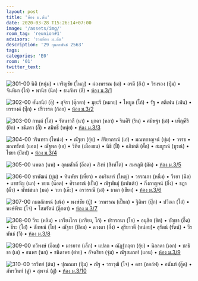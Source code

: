 ```yaml
---
layout: post
title: 'ห้อง ม.ต้น'
date: 2020-03-28 T15:26:14+07:00
image: '/assets/img/'
room_tag: 'reunion#1'
advisors: 'รวมห้อง ม.ต้น'
description: '29 กุมภาพันธ์ 2563'
tags:
categories: 'E0'
room: '01'
twitter_text:
---
```

![301-00](https://res.cloudinary.com/dbruw74ms/image/upload/r_8,c_fit,w_760/v1585476491/2020-02-29-301_a1xe6g.png)
นิติ (หนุ่ม) • เจริญชัย (ใหญ่) • ผ่องพรรณ (เอ) • อรดี (ฮ้ง) • วิรงรอง (ปุ๋ม) • จันทิมา (ไก่) • พานิช (นิด) • ธนภัทร (ลี) • <a href="{{ 'a-301' | relative_url }}">ห้อง ม.3/1</a>

![302-00](https://res.cloudinary.com/dbruw74ms/image/upload/r_8,c_fit,w_760/v1585476480/2020-02-29-302_sowrtq.png)
ศันสนีย์ (อุ๊) • สุจิรา (ตุ๊กตา) • มุยะรี (หมวย) • ไพบูล (โก้) • รัฐ • สตีเฟน (เฟ่น) • ยรรยงค์ (ปุ๊ก) • ปริวรรต (ก้อย) • <a href="{{ '302' | relative_url }}">ห้อง ม.3/2</a>

![303-00](https://res.cloudinary.com/dbruw74ms/image/upload/r_8,c_fit,w_760/v1585476469/2020-02-29-303_cwpqlj.png)
กานต์ (โอ๋) • รัตนาวลี (นา) • มุกดา (หลา) • รินศิริ (ริน) • ศมิษฐา (เอ๋) • เพ็ญศิริ (ยิก) • ชนิตรา (กี้) • สมิทธิ์ (หนุ่ย) • <a href="{{ 'b-303' | relative_url }}">ห้อง ม.3/3</a>

![304-00](https://res.cloudinary.com/dbruw74ms/image/upload/r_8,c_fit,w_760/v1585476459/2020-02-29-304_l6illj.png)
วรินทรา (โหน่ง) •  • ณัฐยา (ยุ้ย) • สิริยาภรณ์ (เอ๋) • มณฑกาญจน์ (บุ๋ม) • วรรธ • มณฑรัตน์ (แอน) • ณัฐพล (เอ) • วิทิต (เมืองธน) • นิธิ (ปิ๊) • อภิชาติ (ตั๊ก) • สมบูรณ์ (บูรณ์) • ไชยา (ป๊อป) • <a href="{{ 'a-304' | relative_url }}">ห้อง ม.3/4</a>

![305-00](https://res.cloudinary.com/dbruw74ms/image/upload/r_8,c_fill,g_faces,h_507,w_760/v1585372320/2020-02-29-305_zic8fq.png)
นพดล (นพ) • อุดมศักดิ์ (อ๊อด) • สิงห์ (สิงห์โต) • สมรภูมิ (มัด) • <a href="{{ '305' | relative_url }}">ห้อง ม.3/5</a>

![306-00](https://res.cloudinary.com/dbruw74ms/image/upload/r_8,c_fit,w_760/v1586103926/2020-02-29-306_hozwce.png)
ชวพัฒน์ (บุ๋ม) • ทินพัชร (เหี่ยว) • อมรินทร์ (ใหญ่) • วรรณภา (หนึ่ง) • วีรยา (นีล) • แขขวัญ (นก) • ชยน (น๊อต) • ศิราภรณ์ (เปิ้ล) • ณัฐพันธุ์ (แฟนต้า) • กิ่งกาญจน์ (กิ่ง) • ชฎา (ดิ๋ว) • พัทธ์ชนก (มด) • วยา (เอ๊ะ) • อรวรรณี (เอ๋) • ธาดา (เชียง) • <a href="{{ 'a-306' | relative_url }}">ห้อง ม.3/6</a>

![307-00](https://res.cloudinary.com/dbruw74ms/image/upload/r_8,c_fit,w_760/v1585476440/2020-02-29-307_tnadtz.png)
กมลลักษณ์ (เพ้ง) • พงษ์ชัย (ปู่) • วรพรรณ (เปี๊ยก) • ฐิติพร (ปุ๊ก) • ปวีณา (โอ๋) • พงษ์พีระ (โจ๋) • โสมรัตน์ (ตุ๊กตา) • <a href="{{ '307' | relative_url }}">ห้อง ม.3/7</a>

![308-00](https://res.cloudinary.com/dbruw74ms/image/upload/r_8,c_fit,w_760/v1585476429/2020-02-29-308_rbbafi.png)
วีระ (หลิม) • เกรียงไกร (เกรียง, โก้) • ปรารถนา (โย) • อนุชิต (ชิต) • บัญชา (อี๊ด) • ธีระ (โอ๋) • ลักษณ์ (โย) • ณัฐยา (ป้อม) • ดวงตา (อึ่ง) • สุริยาวดี (หน่อย)• สุรัตน์ (รัตน์) • วีรพันธ์ (วี) • <a href="{{ '308' | relative_url }}">ห้อง ม.3/8</a>

![309-00](https://res.cloudinary.com/dbruw74ms/image/upload/r_8,c_fit,w_760/v1585476419/2020-02-29-309_o71ni3.png)
ทวีพงษ์ (อ๊อบ) • มารยาท (เล็ก) • แปลก • ณัฏฐ์กฤตา (ยุ้ย) • นิลลดา (เอก) • ชลธิชา (เอ) • ธนพร (นก) • ชนิดาพร (ต่าย) • อัจฉริยา (จุ๋ม) • ณัฐสมณท์ (แอน) • <a href="{{ '309' | relative_url }}">ห้อง ม.3/9</a>

![310-00](https://res.cloudinary.com/dbruw74ms/image/upload/r_8,c_fit,w_760/v1585476366/2020-02-29-310_jqyuoh.png)
วรวิทย์ (ต้น) • ปุณณมา (ปุ้ม) • ณัฐ • วราวุฒิ (โจ) • คธา (กอล์ฟ) • อนันท์ (อู๊ด) • ภัทรวินท์ (ตู๋) • สุพจน์ (ตู่) • <a href="{{ 'd-310' | relative_url }}">ห้อง ม.3/10</a>
